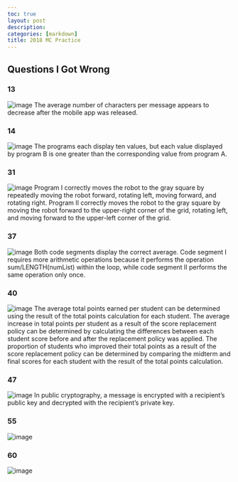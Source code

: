 ```yaml
---
toc: true
layout: post
description:
categories: [markdown]
title: 2018 MC Practice 
---
```


## Questions I Got Wrong

### 13

![image](https://user-images.githubusercontent.com/82348259/232705441-0b33b496-0f5c-43ac-8c32-9f57e235e265.png)
The average number of characters per message appears to decrease after the mobile app was released.

### 14

![image](https://user-images.githubusercontent.com/82348259/232706116-8185be8f-a7b1-414d-bfe5-4bd9ee4100fd.png)
The programs each display ten values, but each value displayed by program B is one greater than the corresponding value from program A.

### 31

![image](https://user-images.githubusercontent.com/82348259/232716978-c35c1f23-3833-4478-b08a-8f54e19a959b.png)
Program I correctly moves the robot to the gray square by repeatedly moving the robot forward, rotating left, moving forward, and rotating right. Program II correctly moves the robot to the gray square by moving the robot forward to the upper-right corner of the grid, rotating left, and moving forward to the upper-left corner of the grid.

### 37

![image](https://user-images.githubusercontent.com/82348259/232717202-63b8fe6d-e881-4fe0-ba3e-af40c04a5c28.png)
Both code segments display the correct average. Code segment I requires more arithmetic operations because it performs the operation sum/LENGTH(numList) within the loop, while code segment II performs the same operation only once.

### 40

![image](https://user-images.githubusercontent.com/82348259/232718317-0b8a9806-42ba-4857-aeac-290ab1ac51b3.png)
The average total points earned per student can be determined using the result of the total points calculation for each student. The average increase in total points per student as a result of the score replacement policy can be determined by calculating the differences between each student score before and after the replacement policy was applied. The proportion of students who improved their total points as a result of the score replacement policy can be determined by comparing the midterm and final scores for each student with the result of the total points calculation.

### 47

![image](https://user-images.githubusercontent.com/82348259/232718734-eaf6aa7a-3e15-4af1-8723-095fed53a372.png)
In public cryptography, a message is encrypted with a recipient’s public key and decrypted with the recipient’s private key.

### 55

![image](https://user-images.githubusercontent.com/82348259/232720910-28c97236-1c8d-4eb3-9480-9577c19ad617.png)

### 60

![image](https://user-images.githubusercontent.com/82348259/232721122-9491063f-ce5e-4325-99ba-4c2bee7929ec.png)